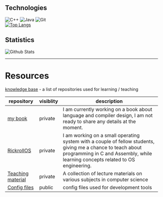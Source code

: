 ## Technologies

![C++](https://img.shields.io/badge/-C++-00599C?style=flat-square&logo=c)
![Java](https://img.shields.io/badge/-java-E34A86?style=flat-square&logo=java)
![Git](https://img.shields.io/badge/-Git-black?style=flat-square&logo=git)
\
[![Top Langs](http://github-readme-stats-git-master-mbarth98.vercel.app/api/top-langs/?username=MBarth98&orgs=Itplan-A-S)](http://github-readme-stats-git-master-mbarth98.vercel.app)
## Statistics

![Github Stats](http://github-readme-stats-git-master-mbarth98.vercel.app/api?username=MBarth98&count_private=true&show_icons=true&include_all_commits=true&orgs=Itplan-A-S)


--- ---

# Resources

[knowledge base](https://github.com/stars/MBarth98/lists/knowledge-base) - a list of repositories used for learning / teaching

|  repository| visiblity| description|
|---|---| ---|
|[my book](https://github.com/MBarth98/book-language-and-compiler-design)|private|I am currently working on a book about language and compiler design, I am not ready to share any details at the moment.|
|[RickrollOS](https://github.com/MBarth98/RickrollOS)|private|I am working on a small operating system with a couple of fellow students, giving me a chance to teach about programming in C and Assembly, while learning concepts related to OS engineering.|                                                                    
|[Teaching material](https://github.com/MBarth98/Teachings)|private|A collection of lecture materials on various subjects in computer science|
|[Config files](https://github.com/MBarth98/pub_config)|public|config files used for development tools|

